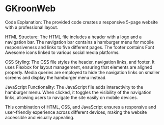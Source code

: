 # GKroonWeb

Code Explanation:
The provided code creates a responsive 5-page website with a professional layout.

HTML Structure:
The HTML file includes a header with a logo and a navigation bar. The navigation bar contains a hamburger menu for mobile responsiveness and links to five different pages.
The footer contains Font Awesome icons linked to various social media platforms.

CSS Styling:
The CSS file styles the header, navigation links, and footer. It uses Flexbox for layout management, ensuring that elements are aligned properly.
Media queries are employed to hide the navigation links on smaller screens and display the hamburger menu instead.

JavaScript Functionality:
The JavaScript file adds interactivity to the hamburger menu. When clicked, it toggles the visibility of the navigation links, allowing users to navigate the site easily on mobile devices.

This combination of HTML, CSS, and JavaScript ensures a responsive and user-friendly experience across different devices, making the website accessible and visually appealing.
